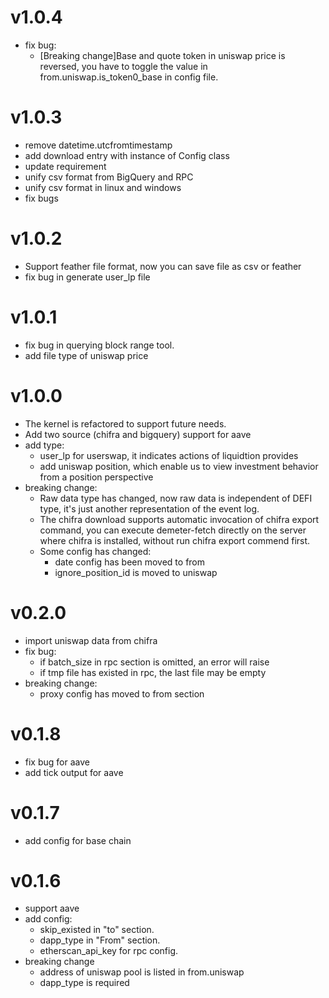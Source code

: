 # v1.0.4

* fix bug:
  * [Breaking change]Base and quote token in uniswap price is reversed, you have to toggle the value in from.uniswap.is_token0_base in config file.  

# v1.0.3

* remove datetime.utcfromtimestamp
* add download entry with instance of Config class
* update requirement
* unify csv format from BigQuery and RPC
* unify csv format in linux and windows
* fix bugs

# v1.0.2

* Support feather file format, now you can save file as csv or feather
* fix bug in generate user_lp file

# v1.0.1

* fix bug in querying block range tool.
* add file type of uniswap price

# v1.0.0

* The kernel is refactored to support future needs.
* Add two source (chifra and bigquery) support for aave
* add type:
  * user_lp for userswap, it indicates actions of liquidtion provides
  * add uniswap position, which enable us to view investment behavior from a position perspective
* breaking change:
  * Raw data type has changed, now raw data is independent of DEFI type, it's just another representation of the event log.
  * The chifra download supports automatic invocation of chifra export command, you can execute demeter-fetch directly on the server where chifra is installed, without run chifra export commend first. 
  * Some config has changed:
    * date config has been moved to from
    * ignore_position_id is moved to uniswap

# v0.2.0

* import uniswap data from chifra
* fix bug:
  * if batch_size in rpc section is omitted, an error will raise
  * if tmp file has existed in rpc, the last file may be empty
* breaking change:
  * proxy config has moved to from section

# v0.1.8

* fix bug for aave
* add tick output for aave

# v0.1.7

* add config for base chain

# v0.1.6

* support aave
* add config: 
  * skip_existed in "to" section.
  * dapp_type in "From" section.
  * etherscan_api_key for rpc config. 
* breaking change
  * address of uniswap pool is listed in from.uniswap
  * dapp_type is required